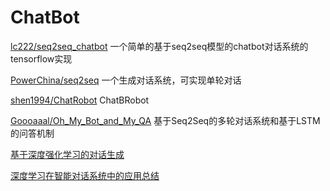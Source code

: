 # ChatBot

[lc222/seq2seq_chatbot](https://github.com/lc222/seq2seq_chatbot) 一个简单的基于seq2seq模型的chatbot对话系统的tensorflow实现

[PowerChina/seq2seq](https://github.com/PowerChina/seq2seq) 一个生成对话系统，可实现单轮对话

[shen1994/ChatRobot](https://github.com/shen1994/ChatRobot) ChatBRobot

[Goooaaal/Oh_My_Bot_and_My_QA](https://github.com/Goooaaal/Oh_My_Bot_and_My_QA) 基于Seq2Seq的多轮对话系统和基于LSTM的问答机制

[基于深度强化学习的对话生成](https://zhuanlan.zhihu.com/p/149580680)

[深度学习在智能对话系统中的应用总结](https://zhuanlan.zhihu.com/p/144988602)